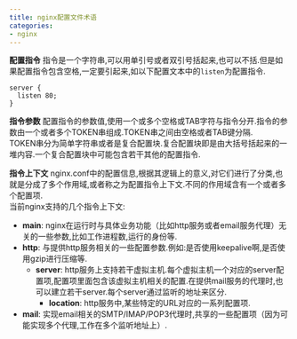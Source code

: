 ```yaml
---
title: nginx配置文件术语
categories:
- nginx
---
```


**配置指令**
指令是一个字符串,可以用单引号或者双引号括起来,也可以不括.但是如果配置指令包含空格,一定要引起来,如以下配置文本中的`listen`为配置指令.
```
server {
  listen 80;
}
```
**指令参数**
配置指令的参数值,使用一个或多个空格或TAB字符与指令分开.指令的参数由一个或者多个TOKEN串组成.TOKEN串之间由空格或者TAB键分隔.  
TOKEN串分为简单字符串或者是复合配置块.复合配置块即是由大括号括起来的一堆内容.一个复合配置块中可能包含若干其他的配置指令.  

**指令上下文**
nginx.conf中的配置信息,根据其逻辑上的意义,对它们进行了分类,也就是分成了多个作用域,或者称之为配置指令上下文.不同的作用域含有一个或者多个配置项.  
当前nginx支持的几个指令上下文:  
- **main**: nginx在运行时与具体业务功能（比如http服务或者email服务代理）无关的一些参数,比如工作进程数,运行的身份等.
- **http**: 与提供http服务相关的一些配置参数.例如:是否使用keepalive啊,是否使用gzip进行压缩等.
  - **server**: http服务上支持若干虚拟主机.每个虚拟主机一个对应的server配置项,配置项里面包含该虚拟主机相关的配置.在提供mail服务的代理时,也可以建立若干server.每个server通过监听的地址来区分.
    - **location**: http服务中,某些特定的URL对应的一系列配置项.
- **mail**: 实现email相关的SMTP/IMAP/POP3代理时,共享的一些配置项（因为可能实现多个代理,工作在多个监听地址上）.